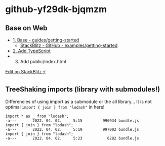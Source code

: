 # github-yf29dk-bjqmzm

## Base on Web

-   [1. Base - guides/getting-started](https://webpack.js.org/guides/getting-started/)
    -   [StackBlitz - GitHub - examples/getting-started](https://stackblitz.com/github/webpack/webpack.js.org/tree/master/examples/getting-started?terminal=)
-   [2. Add TypeScript](https://webpack.js.org/guides/typescript/)
-   3. Add public/index.html

[Edit on StackBlitz ⚡️](https://stackblitz.com/edit/github-yf29dk-bjqmzm)

## TreeShaking imports (library with submodules!)

Differencies of using import as a submodule or the all library...
It is not optimal `import { join } from "lodash"` in here!

```
import * as _ from "lodash";
-a---       2022. 04. 02.     5:15         996934 bundle.js
import { join } from "lodash";
-a---       2022. 04. 02.     5:19         997002 bundle.js
import { join } from "lodash";
-a---       2022. 04. 02.     5:23           6282 bundle.js
```
